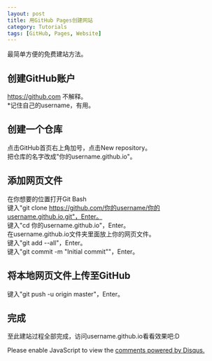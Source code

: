 ```yaml
---
layout: post
title: 用GitHub Pages创建网站
category: Tutorials
tags: [GitHub, Pages, Website]
---
```


最简单方便的免费建站方法。

## 创建GitHub账户
https://github.com 不解释。    
*记住自己的username，有用。    

## 创建一个仓库
点击GitHub首页右上角加号，点击New repository。    
把仓库的名字改成"你的username.github.io"。    

## 添加网页文件
在你想要的位置打开Git Bash    
键入"git clone https://github.com/你的username/你的username.github.io.git"，Enter。    
键入"cd 你的username.github.io"，Enter。    
在username.github.io文件夹里面放上你的网页文件。    
键入"git add --all"，Enter。    
键入"git commit -m "Initial commit""，Enter。    

## 将本地网页文件上传至GitHub
键入"git push -u origin master"，Enter。    

## 完成
至此建站过程全部完成，访问username.github.io看看效果吧:D    
<div id="disqus_thread"></div>
<script>

var disqus_config = function () {
    this.page.url = "https://epilepsy-ydf.github.io/tutorials/2016/07/30/Create-website-use-GitHub-Pages.html";  // Replace PAGE_URL with your page's canonical URL variable
    this.page.identifier = "create_website"; // Replace PAGE_IDENTIFIER with your page's unique identifier variable
};

(function() { // DON'T EDIT BELOW THIS LINE
    var d = document, s = d.createElement('script');
    s.src = '//epilepsy-ydf.disqus.com/embed.js';
    s.setAttribute('data-timestamp', +new Date());
    (d.head || d.body).appendChild(s);
})();
</script>
<noscript>Please enable JavaScript to view the <a href="https://disqus.com/?ref_noscript">comments powered by Disqus.</a></noscript>

